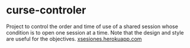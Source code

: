 # curse-controler
Project to control the order and time of use of a shared session whose condition is to open one session at a time.
Note that the design and style are useful for the objectives.
[xsesiones.herokuapp.com](https://xsesiones.herokuapp.com)

